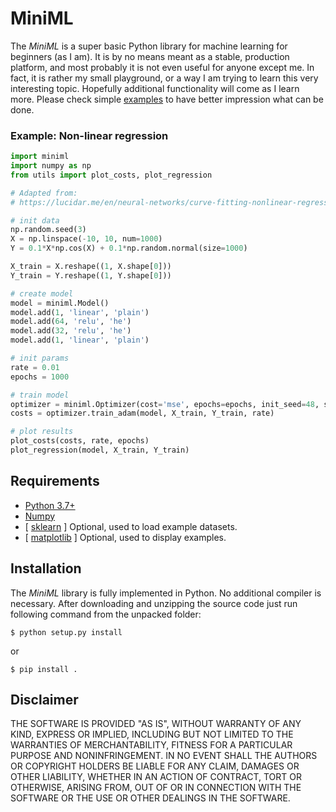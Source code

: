 # MiniML

The *MiniML* is a super basic Python library for machine learning for beginners
(as I am). It is by no means meant as a  stable, production platform, and most
probably it is not even useful for anyone except me. In fact, it is rather my
small playground, or a way I am trying to learn this very interesting topic.
Hopefully additional functionality will come as I learn more. Please check
simple [examples](https://github.com/xxao/miniml/tree/master/examples) to have
better impression what can be done.

### Example: Non-linear regression

```python
import miniml
import numpy as np
from utils import plot_costs, plot_regression

# Adapted from:
# https://lucidar.me/en/neural-networks/curve-fitting-nonlinear-regression/

# init data
np.random.seed(3)
X = np.linspace(-10, 10, num=1000)
Y = 0.1*X*np.cos(X) + 0.1*np.random.normal(size=1000)

X_train = X.reshape((1, X.shape[0]))
Y_train = Y.reshape((1, Y.shape[0]))

# create model
model = miniml.Model()
model.add(1, 'linear', 'plain')
model.add(64, 'relu', 'he')
model.add(32, 'relu', 'he')
model.add(1, 'linear', 'plain')

# init params
rate = 0.01
epochs = 1000

# train model
optimizer = miniml.Optimizer(cost='mse', epochs=epochs, init_seed=48, store=10, verbose=200)
costs = optimizer.train_adam(model, X_train, Y_train, rate)

# plot results
plot_costs(costs, rate, epochs)
plot_regression(model, X_train, Y_train)
```

## Requirements

- [Python 3.7+](https://www.python.org)
- [Numpy](https://pypi.org/project/numpy/)
- [ [sklearn](https://scikit-learn.org/stable/) ] Optional, used to load example datasets.
- [ [matplotlib](https://pypi.org/project/matplotlib/) ] Optional, used to display examples.


## Installation

The *MiniML* library is fully implemented in Python. No additional compiler is
necessary. After downloading and unzipping the source code just run following
command from the unpacked folder:

```$ python setup.py install```

or

```$ pip install .```


## Disclaimer

THE SOFTWARE IS PROVIDED "AS IS", WITHOUT WARRANTY OF ANY KIND, EXPRESS OR
IMPLIED, INCLUDING BUT NOT LIMITED TO THE WARRANTIES OF MERCHANTABILITY,
FITNESS FOR A PARTICULAR PURPOSE AND NONINFRINGEMENT. IN NO EVENT SHALL THE
AUTHORS OR COPYRIGHT HOLDERS BE LIABLE FOR ANY CLAIM, DAMAGES OR OTHER
LIABILITY, WHETHER IN AN ACTION OF CONTRACT, TORT OR OTHERWISE, ARISING FROM,
OUT OF OR IN CONNECTION WITH THE SOFTWARE OR THE USE OR OTHER DEALINGS IN THE
SOFTWARE.
